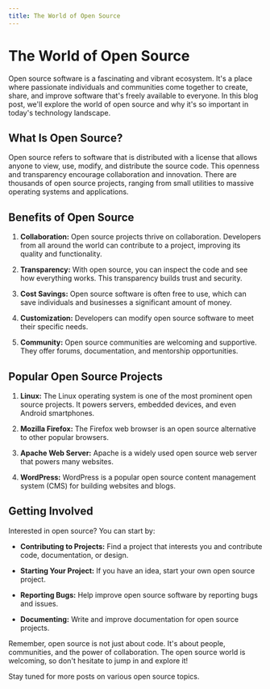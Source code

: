 ```yaml
---
title: The World of Open Source
---
```


# The World of Open Source

Open source software is a fascinating and vibrant ecosystem. It's a place where passionate individuals and communities come together to create, share, and improve software that's freely available to everyone. In this blog post, we'll explore the world of open source and why it's so important in today's technology landscape.

## What Is Open Source?

Open source refers to software that is distributed with a license that allows anyone to view, use, modify, and distribute the source code. This openness and transparency encourage collaboration and innovation. There are thousands of open source projects, ranging from small utilities to massive operating systems and applications.

## Benefits of Open Source

1. **Collaboration:** Open source projects thrive on collaboration. Developers from all around the world can contribute to a project, improving its quality and functionality.

2. **Transparency:** With open source, you can inspect the code and see how everything works. This transparency builds trust and security.

3. **Cost Savings:** Open source software is often free to use, which can save individuals and businesses a significant amount of money.

4. **Customization:** Developers can modify open source software to meet their specific needs.

5. **Community:** Open source communities are welcoming and supportive. They offer forums, documentation, and mentorship opportunities.

## Popular Open Source Projects

1. **Linux:** The Linux operating system is one of the most prominent open source projects. It powers servers, embedded devices, and even Android smartphones.

2. **Mozilla Firefox:** The Firefox web browser is an open source alternative to other popular browsers.

3. **Apache Web Server:** Apache is a widely used open source web server that powers many websites.

4. **WordPress:** WordPress is a popular open source content management system (CMS) for building websites and blogs.

## Getting Involved

Interested in open source? You can start by:

- **Contributing to Projects:** Find a project that interests you and contribute code, documentation, or design.

- **Starting Your Project:** If you have an idea, start your own open source project.

- **Reporting Bugs:** Help improve open source software by reporting bugs and issues.

- **Documenting:** Write and improve documentation for open source projects.

Remember, open source is not just about code. It's about people, communities, and the power of collaboration. The open source world is welcoming, so don't hesitate to jump in and explore it!

Stay tuned for more posts on various open source topics.
